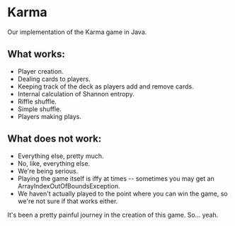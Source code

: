 # Karma

Our implementation of the Karma game in Java.

## What works:

- Player creation.
- Dealing cards to players.
- Keeping track of the deck as players add and remove cards.
- Internal calculation of Shannon entropy.
- Riffle shuffle.
- Simple shuffle.
- Players making plays.

## What does not work:

- Everything else, pretty much.
- No, like, everything else.
- We're being serious.
- Playing the game itself is iffy at times -- sometimes you may get an ArrayIndexOutOfBoundsException.
- We haven't actually played to the point where you can win the game, so we're not sure if that works either.

It's been a pretty painful journey in the creation of this game. So... yeah.